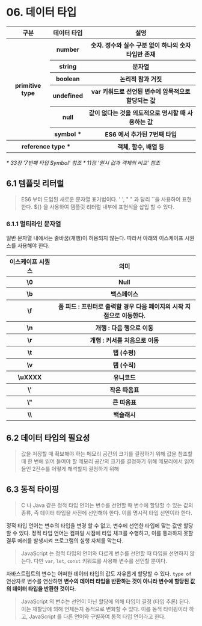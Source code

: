 # 06. 데이터 타입

<table>
    <tr>
        <th>구분</th>
        <th>데이터 타입</th>
        <th>설명</th>
    </tr>
    <tr>
        <th rowspan='6'>primitive type</th>
        <th>number</th>
        <th>숫자. 정수와 실수 구분 없이 하나의 숫자 타입만 존재</th>
    </tr>
    <tr>
        <th>string</th>
        <th>문자열</th>
    </tr>    
    <tr>
        <th>boolean</th>
        <th>논리적 참과 거짓</th>
    </tr>    
    <tr>
        <th>undefined</th>
        <th>var 키워드로 선언된 변수에 암묵적으로 할당되는 값</th>
    </tr>    
    <tr>
        <th>null</th>
        <th>값이 없다는 것을 의도적으로 명시할 때 사용하는 값</th>
    </tr>    
    <tr>
        <th>symbol *</th>
        <th>ES6 에서 추가된 7번째 타입</th>
    </tr>    
    <tr>
        <th colspan='2'>reference type *</th>
        <th>객체, 함수, 배열 등</th>
    </tr>
</table>

_\* 33장 '7번째 타입 Symbol' 참조_
_\* 11장 '원시 값과 객체의 비교' 참조_

## 6.1 템플릿 리터럴

> ES6 부터 도입된 새로운 문자열 표기법이다.
> ' ', " " 과 달리 ``을 사용하여 표현한다.
> ${} 을 사용하여 템플릿 리터럴 내부에 표현식을 삽입 할 수 있다.

### 6.1.1 멀티라인 문자열

일반 문자열 내에서는 줄바꿈(개행)이 허용되지 않는다. 따라서 아래의 이스케이프 시퀀스를 사용해야 한다.

<table>
 <tr>
    <th>이스케이프 시퀀스</th>
    <th>의미</th>
 </tr>
 <tr>
    <th>\0</th>
    <th>Null</th>
 </tr>
  <tr>
    <th>\b</th>
    <th>백스페이스</th>
 </tr>
 <tr>
    <th>\f</th>
    <th>폼 피드 : 프린터로 출력할 경우 다음 페이지의 시작 지점으로 이동한다.</th>
 </tr>
 <tr>
    <th>\n</th>
    <th>개행 : 다음 행으로 이동</th>
 </tr>
 <tr>
    <th>\r</th>
    <th>개행 : 커서를 처음으로 이동</th>
 </tr>
 <tr>
    <th>\t</th>
    <th>탭 (수평)</th>
 </tr>
 <tr>
    <th>\v</th>
    <th>탬 (수직)</th>
 </tr>
 <tr>
    <th>\uXXXX</th>
    <th>유니코드</th>
 </tr>
 <tr>
    <th>\'</th>
    <th>작은 따옴표</th>
 </tr>
 <tr>
    <th>\"</th>
    <th>큰 따옴표</th>
 </tr>
 <tr>
    <th>\\</th>
    <th>백슬래시</th>
 </tr>
</table>

## 6.2 데이터 타입의 필요성

> 값을 저장할 때 확보해야 하는 메모리 공간의 크기를 결정하기 위해
> 값을 참조할 때 한 번에 읽어 들여야 할 메모리 공간의 크기를 결정하기 위해
> 메모리에서 읽어 들인 2진수를 어떻게 해석할지 결정하기 위해

## 6.3 동적 타이핑

> C 나 Java 같은 정적 타입 언어는 변수를 선언할 때 변수에 할당할 수 있는 값의 종류, 즉 데이터 타입을 사전에 선언해야 한다. 이를 명시적 타입 선언이라 한다.

정적 타입 언어는 변수의 타입을 변경 할 수 없고, 변수에 선언한 타입에 맞는 값만 할당할 수 있다.
정적 타입 언어는 컴파일 시점에 타입 체크를 수행하고, 이를 통과하지 못할 결루 에러를 발생시켜 프로그램의 실행 자체를 막는다.

> JavaScript 는 정적 타입의 언어와 다르게 변수를 선언할 때 타입을 선언하지 않는다. 다만 `var`, `let`, `const` 키워드를 사용해 변수를 선언할 뿐이다.

자바스트립트의 변수는 어떠한 데이터 타입의 값도 자유롭게 할당할 수 있다. `type of` 연산자로 변수를 연산하면 **변수의 데이터 타입을 반환하는 것이 아니라 변수에 할당된 값의 데이터 타입을 반환한 것이다.**

> JavaScript 의 변수는 선언이 아닌 할당에 의해 타입이 결정 (타입 추론) 된다. 이는 재할당에 의해 언제든지 동적으로 변화할 수 있다.
> 이를 동적 타이핑이라 하고, JavaScript 를 다른 언어와 구별하여 동적 타입 언어라고 한다.

